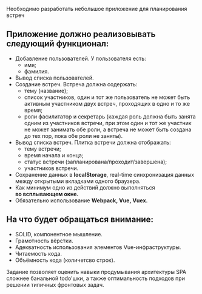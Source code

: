 Необходимо разработать небольшое приложение для планирования встреч

## Приложение должно реализовывать следующий функционал:
* Добавление пользователей. У пользователя есть:
    * имя;
    * фамилия.
* Вывод списка пользователей.
* Создание встреч. Встреча должна содержать:
    * тему (название);
    * список участников, один и тот же пользователь не может быть активным участником двух встреч, проходящих в одно и то же время;
    * роли фасилитатор и секретарь (каждая роль должна быть занята одним из участников встречи, при этом один и тот же участник не может занимать обе роли, а встреча не может быть создана до тех пор, пока обе роли не заняты).
* Вывод списка встреч. Плитка встречи должна отображать:
    * тему встречи;
    * время начала и конца;
    * статус встречи (запланирована/проходит/завершена);
    * участников встречи.
* Сохранение данных в **localStorage**, real-time синхронизация данных между открытыми вкладками одного браузера.
* Как минимум одно из действий должно выполняться **во всплывающем окне.**
* Обязательно использование **Webpack, Vue, Vuex.**

## На что будет обращаться внимание:
* SOLID, компонентное мышление.
* Грамотность вёрстки.
* Адекватность использования элементов Vue-инфраструктуры.
* Читаемость кода.
* Объёмность кода (количетсво строк).

Задание позволяет оценить навыки продумывания архитектуры SPA сложнее банальной todo'шки, а также оптимальность подходов при решении типичных фронтовых задач.
